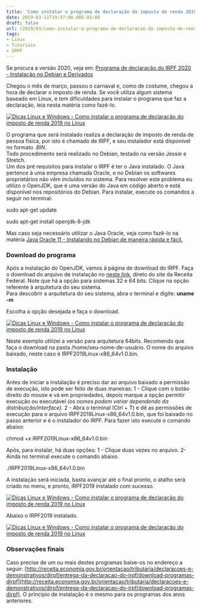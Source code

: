 ```yaml
---
title: 'Como instalar o programa de declaração do imposto de renda 2019 no Linux'
date: 2019-03-11T19:37:00.005-03:00
draft: false
url: /2019/03/como-instalar-o-programa-de-declaracao-do-imposto-de-renda-2019-no-linux.html
tags: 
- Linux
- Tutoriais
- IRPF
---
```


Se procura a versão 2020, veja em: [Programa de declaração do IRPF 2020 - Instalação no Debian e Derivados](https://info.wsouza.com.br/2020/02/programa-de-declaracao-do-irpf-2020-instalacao-no-debian-e-derivados.html)

  
Chegou o mês de março, passou o carnaval e, como de costume, chegou a hora de declarar o imposto de renda. Se você utiliza algum sistema baseado em Linux, e tem dificuldades para instalar o programa que faz a declaração, leia nesta matéria como fazê-lo.

[![Dicas Linux e Windows - Como instalar o programa de declaração do imposto de renda 2019 no Linux](https://2.bp.blogspot.com/-Bgvir50JhJw/XIbiz7H6sII/AAAAAAAAKyY/c5ndniyHjqQ-rcxV9w4zy52cb5CHuoemwCLcBGAs/s1600/Irfp%25281%2529.png "Dicas Linux e Windows - Como instalar o programa de declaração do imposto de renda 2019 no Linux")](https://2.bp.blogspot.com/-Bgvir50JhJw/XIbiz7H6sII/AAAAAAAAKyY/c5ndniyHjqQ-rcxV9w4zy52cb5CHuoemwCLcBGAs/s1600/Irfp%25281%2529.png)

O programa que será instalado realiza a declaração de imposto de renda de pessoa física, por isto é chamado de IRPF, e seu instalador está disponível no formato _.BIN_.  
Todo procedimento será realizado no Debian, testado na versão Jessie e Stretch.  
Um dos pré requisitos para instalar o IRPF é ter o Java instalado. O Java pertence à uma empresa chamada Oracle, e no Debian os softwares proprietários não vêm incluídos no sistema. Para resolver este problema eu utilizo o OpenJDK, que é uma versão do Java em código aberto e está disponível nos repositórios do Debian. Para instalar, execute os comandos a seguir no terminal:  
  

sudo apt-get update

sudo apt-get install openjdk-8-jdk

  
Mas caso seja necessário utilizar o Java Oracle, veja como fazê-lo na matéria [Java Oracle 11 - Instalando no Debian de maneira rápida e fácil.](https://info.wsouza.com.br/2019/03/java-oracle-11-instalando-no-debian-de-maneira-rapida-e-facil.html)

  

### Download do programa

Após a instalação do OpenJDK, vamos à página de download do IRPF. Faça o download do arquivo de instalação no [neste link](http://receita.economia.gov.br/interface/cidadao/irpf/2019/download/outros-sistemas-operacionais), direto do site da Receita Federal. Note que há a opção para sistemas 32 e 64 bits. Clique na opção referente à arquitetura do seu sistema.  
Para descobrir a arquitetura do seu sistema, abra o terminal e digite: **uname -m**  
  
Escolha a opção desejada e faça o download.  
  

[![Dicas Linux e Windows - Como instalar o programa de declaração do imposto de renda 2019 no Linux](https://1.bp.blogspot.com/-6KN_Bb1cXl4/XIXUWKhcmQI/AAAAAAAAKw0/XmAVQaByRVY5Kdard-N8bQazIlO_DLCtgCLcBGAs/s1600/Captura%2Bde%2Btela%2Bde%2B2019-03-10%2B23-02-33.png "Dicas Linux e Windows - Como instalar o programa de declaração do imposto de renda 2019 no Linux")](https://1.bp.blogspot.com/-6KN_Bb1cXl4/XIXUWKhcmQI/AAAAAAAAKw0/XmAVQaByRVY5Kdard-N8bQazIlO_DLCtgCLcBGAs/s1600/Captura%2Bde%2Btela%2Bde%2B2019-03-10%2B23-02-33.png)

  
Neste exemplo utilizei a versão para arquitetura 64bits. Recomendo que faça o download na pasta /home/seu-nome-de-usuário. O nome do arquivo baixado, neste caso é IRPF2019Linux-x86\_64v1.0.bin.

  

### Instalação

Antes de iniciar a instalação é preciso dar ao arquivo baixado a permissão de execução, isto pode ser feito de duas maneiras: 1 - Clique com o botão direito do mouse e vá em propriedades, depois marque a opção permitir execução ou executável _(os nomes podem variar dependendo da distribuição/interface)._ 2 - Abra o terminal (Ctrl + T) e dê as permissões de execução para o arquivo IRPF2019Linux-x86\_64v1.0.bin, que foi baixado no passo anterior e é o instalador do IRPF. Para fazer isto execute o comando abaixo:  
  

chmod +x IRPF2019Linux-x86\_64v1.0.bin

  
Após, para instalar, há duas opções: 1 - Clique duas vezes no arquivo. 2- Ainda no terminal execute o comando abaixo.  
  

./IRPF2019Linux-x86\_64v1.0.bin

  
A instalação será iniciada, basta avançar até o final pronto, o atalho será criado no menu, e pronto, IRPF2019 instalado com sucesso.  
  

[![Dicas Linux e Windows - Como instalar o programa de declaração do imposto de renda 2019 no Linux](https://4.bp.blogspot.com/-xy0lku_XWgs/XIXWfcFTuII/AAAAAAAAKxc/fqT78FqLw8MORjeFrQc8cmVo-4MWwOZiACPcBGAYYCw/s1600/Captura%2Bde%2Btela%2Bde%2B2019-03-11%2B00-27-57.png "Dicas Linux e Windows - Como instalar o programa de declaração do imposto de renda 2019 no Linux")](https://4.bp.blogspot.com/-xy0lku_XWgs/XIXWfcFTuII/AAAAAAAAKxc/fqT78FqLw8MORjeFrQc8cmVo-4MWwOZiACPcBGAYYCw/s1600/Captura%2Bde%2Btela%2Bde%2B2019-03-11%2B00-27-57.png)

  
  

Abaixo o IRPF2019 instalado.

  
  

[![Dicas Linux e Windows - Como instalar o programa de declaração do imposto de renda 2019 no Linux](https://3.bp.blogspot.com/-AhQEhcOItZY/XIY_KitD0TI/AAAAAAAAKxw/dXM0mhPF04IyMc7iaXg_Pb7VGKJJvCAIQCPcBGAYYCw/s640/Captura%2Bde%2Btela%2Bde%2B2019-03-11%2B00-29-42.png "Dicas Linux e Windows - Como instalar o programa de declaração do imposto de renda 2019 no Linux")](https://3.bp.blogspot.com/-AhQEhcOItZY/XIY_KitD0TI/AAAAAAAAKxw/dXM0mhPF04IyMc7iaXg_Pb7VGKJJvCAIQCPcBGAYYCw/s1600/Captura%2Bde%2Btela%2Bde%2B2019-03-11%2B00-29-42.png)

  

### Observações finais

Caso precise de um ou mais destes programas baixe-os no endereço a seguir: [http://receita.economia.gov.br/orientacao/tributaria/declaracoes-e-demonstrativos/dirpf/entrega-da-declaracao-do-irpf/download-programas-dirpf](http://receita.economia.gov.br/orientacao/tributaria/declaracoes-e-demonstrativos/dirpf/entrega-da-declaracao-do-irpf/download-programas-dirpf). O princípio de instalação é o mesmo para os programas dos anos anteriores.